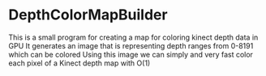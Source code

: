 # DepthColorMapBuilder
This is a small program for creating a map for coloring kinect depth data in GPU
It generates an image that is representing depth ranges from 0-8191 which can be colored
Using this image we can simply and very fast color each pixel of a Kinect depth map with O(1)
